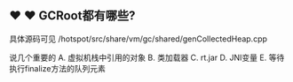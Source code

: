 ## ❤ ❤ GCRoot都有哪些?

具体源码可见
/hotspot/src/share/vm/gc/shared/genCollectedHeap.cpp

说几个重要的
A. 虚拟机栈中引用的对象
B. 类加载器
C. rt.jar
D. JNI变量
E. 等待执行finalize方法的队列元素